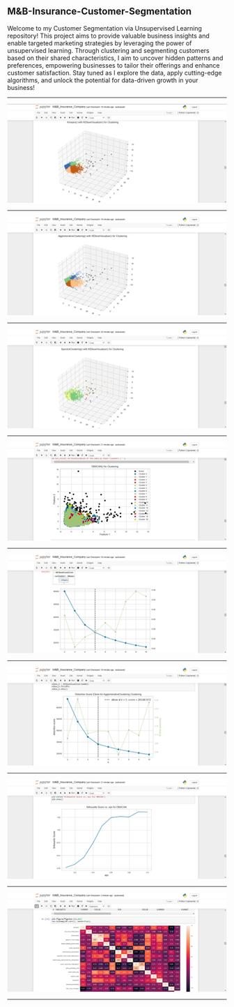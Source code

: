 ## M&B-Insurance-Customer-Segmentation
Welcome to my Customer Segmentation via Unsupervised Learning repository! This project aims to provide valuable business insights and enable targeted marketing strategies by leveraging the power of unsupervised learning. Through clustering and segmenting customers based on their shared characteristics, I aim to uncover hidden patterns and preferences, empowering businesses to tailor their offerings and enhance customer satisfaction. Stay tuned as I explore the data, apply cutting-edge algorithms, and unlock the potential for data-driven growth in your business!

<hr>

![My Image](resouce/img5.png)

<hr>

![My Image](resouce/img7.png)

<hr>

![My Image](resouce/img9.png)

<hr>

![My Image](resouce/img11.png)

<hr>

![My Image](resouce/img4.png)

<hr>

![My Image](resouce/img6.png)

<hr>

![My Image](resouce/img10.png)

<hr>

![My Image](resouce/img2.png)

<hr>

<br>

<br>
